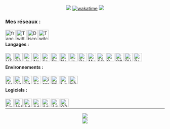 
<div align="center">

[![](https://user-images.githubusercontent.com/49253492/180575937-9c8e02bb-08bc-458f-9810-856600007fc8.png)][website]
[![wakatime](https://wakatime.com/badge/user/c41eb962-8221-42ac-90a4-8c9b3ff1d86d.svg)](https://wakatime.com/@c41eb962-8221-42ac-90a4-8c9b3ff1d86d)
![](https://hit.yhype.me/github/profile?user_id=7025343)
  
</div>

[website]: https://francememes.com/
[twitter]: https://twitter.com/lotharie_slayer
[discord]: https://discord.gg/francememes
[twitch]: https://twitch.tv/lotharie


### Mes réseaux :
[<img align="left" alt="francememes.com" width="32px" src="https://api.iconify.design/bi:globe.svg?color=%23DA83FE&height=32" />][website]
[<img align="left" alt="Twitter" width="32px" src="https://api.iconify.design/simple-icons:twitter.svg?color=%23DA83FE&height=32" />][twitter]
[<img align="left" alt="Discord" width="32px" src="https://api.iconify.design/simple-icons:discord.svg?color=%23DA83FE&height=32" />][discord]
[<img align="left" alt="Twitch" width="32px" src="https://api.iconify.design/simple-icons:twitch.svg?color=%23DA83FE&height=32" />][twitch]

<br />

#### Langages :
<img align="left" alt="HTML5" width="26px" src="https://api.iconify.design/simple-icons:html5.svg?color=%23AF80FD&height=26" />
<img align="left" alt="CSS3" width="26px" src="https://api.iconify.design/simple-icons:css3.svg?color=%23AF80FD&height=26" />
<img align="left" alt="JavaScript" width="26px" src="https://api.iconify.design/simple-icons:javascript.svg?color=%23AF80FD&height=26" />
<img align="left" alt="Node.js" width="26px" src="https://api.iconify.design/simple-icons:node-dot-js.svg?color=%23AF80FD&height=26" />
<img align="left" alt="Sass" width="26px" src="https://api.iconify.design/simple-icons:sass.svg?color=%23AF80FD&height=26" />
<img align="left" alt="React" width="26px" src="https://api.iconify.design/simple-icons:react.svg?color=%23AF80FD&height=26" />
<img align="left" alt="Next" width="26px" src="https://api.iconify.design/simple-icons:nextdotjs.svg?color=%23AF80FD&height=26" />
<img align="left" alt="Java" width="26px" src="https://api.iconify.design/cib:java.svg?color=%23AF80FD&height=26" />
<img align="left" alt="PostgreSQL" width="26px" src="https://api.iconify.design/simple-icons:postgresql.svg?color=%23AF80FD&height=26" />
<img align="left" alt="MySQL" width="26px" src="https://api.iconify.design/simple-icons:mysql.svg?color=%23AF80FD&height=26" />
<img align="left" alt="SQLite" width="26px" src="https://api.iconify.design/simple-icons:sqlite.svg?color=%23AF80FD&height=26" />
<img align="left" alt="C" width="26px" src="https://api.iconify.design/simple-icons:c.svg?color=%23AF80FD&height=26" />
<img align="left" alt="C#" width="26px" src="https://api.iconify.design/simple-icons:csharp.svg?color=%23AF80FD&height=26" />
<img align="left" alt="PHP" width="26px" src="https://api.iconify.design/simple-icons:php.svg?color=%23AF80FD&height=26" />
<img align="left" alt="Bash" width="26px" src="https://api.iconify.design/simple-icons:gnubash.svg?color=%23AF80FD&height=26" />


<br />

#### Environnements :
<img align="left" alt="Visual Studio Code" width="26px" src="https://api.iconify.design/simple-icons:visualstudiocode.svg?color=%238575FF&height=26" />
<img align="left" alt="Git" width="26px" src="https://api.iconify.design/simple-icons:git.svg?color=%238575FF&height=26" />
<img align="left" alt="GitHub" width="26px" src="https://api.iconify.design/simple-icons:github.svg?color=%238575FF&height=26" />
<img align="left" alt="Android" width="26px" src="https://api.iconify.design/simple-icons:android.svg?color=%238575FF&height=26" />
<img align="left" alt="iOS" width="26px" src="https://api.iconify.design/simple-icons:ios.svg?color=%238575FF&height=26" />
<img align="left" alt="Windows" width="26px" src="https://api.iconify.design/simple-icons:windows.svg?color=%238575FF&height=26" />
<img align="left" alt="Linux" width="26px" src="https://api.iconify.design/simple-icons:linux.svg?color=%238575FF&height=26" />
<img align="left" alt="NPM" width="26px" src="https://api.iconify.design/simple-icons:npm.svg?color=%238575FF&height=26" />

<br />

#### Logiciels :
<img align="left" alt="Figma" width="26px" src="https://api.iconify.design/simple-icons:figma.svg?color=%238575FF&height=26" />
<img align="left" alt="Ableton" width="26px" src="https://api.iconify.design/simple-icons:abletonlive.svg?color=%238575FF&height=26" />
<img align="left" alt="Adobe After Effects" width="26px" src="https://api.iconify.design/simple-icons:adobeaftereffects.svg?color=%238575FF&height=26" />
<img align="left" alt="Adobe Illustrator" width="26px" src="https://api.iconify.design/simple-icons:adobeillustrator.svg?color=%238575FF&height=26" />
<img align="left" alt="Adobe Photoshop" width="26px" src="https://api.iconify.design/simple-icons:adobephotoshop.svg?color=%238575FF&height=26" />
<img align="left" alt="Adobe Premiere Pro" width="26px" src="https://api.iconify.design/simple-icons:adobepremierepro.svg?color=%238575FF&height=26" />
<img align="left" alt="OBS Studio" width="26px" src="https://api.iconify.design/simple-icons:obsstudio.svg?color=%238575FF&height=26" />

<br />

---

<div align="center">
  <img align="center" src="https://github-readme-stats.vercel.app/api?username=LotharieSlayer&show_icons=true&count_private=true&hide_border=true&icon_color=fff&bg_color=30,6168FF,DA83FE&title_color=fff&text_color=fff" />
</div>
<div align="center">
  <a href="https://wakatime.com/@LotharieSlayer">
    <img align="center" src="https://github-readme-stats.vercel.app/api/wakatime?username=LotharieSlayer&layout=compact&custom_title=Weekly%20Development%20Breakdown&hide_border=true&icon_color=fff&bg_color=30,6168FF,DA83FE&title_color=fff&text_color=fff" />
  </a>
</div>
